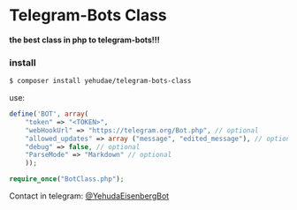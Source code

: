 # Telegram-Bots Class

**the best class in php to telegram-bots!!!**

### install
```bash
$ composer install yehudae/telegram-bots-class
```

use:
```php
define('BOT', array(
    "token" => "<TOKEN>",
    "webHookUrl" => "https://telegram.org/Bot.php", // optional
    "allowed_updates" => array ("message", "edited_message"), // optional
    "debug" => false, // optional
    "ParseMode" => "Markdown" // optional
    ));

require_once("BotClass.php");
```

Contact in telegram: [@YehudaEisenbergBot](http://t.me/YehudaEisenbergBot "@YehudaEisenbergBot")
